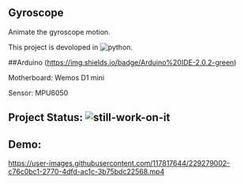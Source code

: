 ## Gyroscope
Animate the gyroscope motion.

This project is devoloped in ![python](https://img.shields.io/badge/python-3.x-green).

##Arduino
(https://img.shields.io/badge/Arduino%20IDE-2.0.2-green)

Motherboard: Wemos D1 mini

Sensor: MPU6050

## Project Status: ![still-work-on-it](https://img.shields.io/badge/Still--Work-On%20It-orange)

## Demo:
https://user-images.githubusercontent.com/117817644/229279002-c76c0bc1-2770-4dfd-ac1c-3b75bdc22568.mp4

